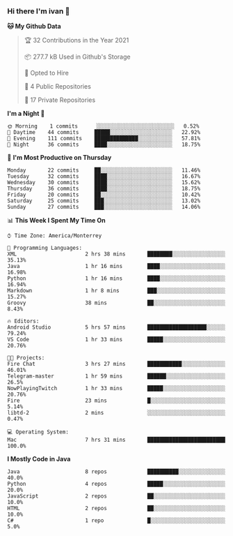 ### Hi there I'm ivan 👋
<!--START_SECTION:waka-->
**🐱 My Github Data** 

> 🏆 32 Contributions in the Year 2021
 > 
> 📦 277.7 kB Used in Github's Storage 
 > 
> 💼 Opted to Hire
 > 
> 📜 4 Public Repositories 
 > 
> 🔑 17 Private Repositories  
 > 
**I'm a Night 🦉** 

```text
🌞 Morning    1 commits      ░░░░░░░░░░░░░░░░░░░░░░░░░   0.52% 
🌆 Daytime    44 commits     █████░░░░░░░░░░░░░░░░░░░░   22.92% 
🌃 Evening    111 commits    ██████████████░░░░░░░░░░░   57.81% 
🌙 Night      36 commits     ████░░░░░░░░░░░░░░░░░░░░░   18.75%

```
📅 **I'm Most Productive on Thursday** 

```text
Monday       22 commits     ██░░░░░░░░░░░░░░░░░░░░░░░   11.46% 
Tuesday      32 commits     ████░░░░░░░░░░░░░░░░░░░░░   16.67% 
Wednesday    30 commits     ████░░░░░░░░░░░░░░░░░░░░░   15.62% 
Thursday     36 commits     ████░░░░░░░░░░░░░░░░░░░░░   18.75% 
Friday       20 commits     ██░░░░░░░░░░░░░░░░░░░░░░░   10.42% 
Saturday     25 commits     ███░░░░░░░░░░░░░░░░░░░░░░   13.02% 
Sunday       27 commits     ███░░░░░░░░░░░░░░░░░░░░░░   14.06%

```


📊 **This Week I Spent My Time On** 

```text
⌚︎ Time Zone: America/Monterrey

💬 Programming Languages: 
XML                      2 hrs 38 mins       ████████░░░░░░░░░░░░░░░░░   35.13% 
Java                     1 hr 16 mins        ████░░░░░░░░░░░░░░░░░░░░░   16.98% 
Python                   1 hr 16 mins        ████░░░░░░░░░░░░░░░░░░░░░   16.94% 
Markdown                 1 hr 8 mins         ███░░░░░░░░░░░░░░░░░░░░░░   15.27% 
Groovy                   38 mins             ██░░░░░░░░░░░░░░░░░░░░░░░   8.43%

🔥 Editors: 
Android Studio           5 hrs 57 mins       ███████████████████░░░░░░   79.24% 
VS Code                  1 hr 33 mins        █████░░░░░░░░░░░░░░░░░░░░   20.76%

🐱‍💻 Projects: 
Fire Chat                3 hrs 27 mins       ███████████░░░░░░░░░░░░░░   46.01% 
Telegram-master          1 hr 59 mins        ██████░░░░░░░░░░░░░░░░░░░   26.5% 
NowPlayingTwitch         1 hr 33 mins        █████░░░░░░░░░░░░░░░░░░░░   20.76% 
Fire                     23 mins             █░░░░░░░░░░░░░░░░░░░░░░░░   5.14% 
libtd-2                  2 mins              ░░░░░░░░░░░░░░░░░░░░░░░░░   0.47%

💻 Operating System: 
Mac                      7 hrs 31 mins       █████████████████████████   100.0%

```

**I Mostly Code in Java** 

```text
Java                     8 repos             ██████████░░░░░░░░░░░░░░░   40.0% 
Python                   4 repos             █████░░░░░░░░░░░░░░░░░░░░   20.0% 
JavaScript               2 repos             ██░░░░░░░░░░░░░░░░░░░░░░░   10.0% 
HTML                     2 repos             ██░░░░░░░░░░░░░░░░░░░░░░░   10.0% 
C#                       1 repo              █░░░░░░░░░░░░░░░░░░░░░░░░   5.0%

```



<!--END_SECTION:waka-->

<!--
<p align="center">
  <img src ="https://github-readme-stats.vercel.app/api?username=ivanjtm&show_icons=true&count_private=true&theme=default&hide_border=true&include_all_commits=true?count_private=true">
  <img src ="https://github-readme-stats.vercel.app/api/top-langs/?username=ivanjtm&layout=compact&hide_border=true&langs_count=50">
  <img src="https://github-readme-stats.vercel.app/api/wakatime?username=ivanjtm&hide_border=true"> 
</p>
-->
